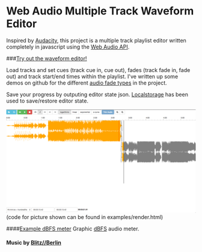 Web Audio Multiple Track Waveform Editor
=================

Inspired by [Audacity](http://audacity.sourceforge.net/), this project is a multiple track playlist editor written completely in javascript using the [Web Audio API](http://webaudio.github.io/web-audio-api/).

###[Try out the waveform editor!](http://naomiaro.github.io/waveform-playlist/examples/render.html)

Load tracks and set cues (track cue in, cue out), fades (track fade in, fade out) and track start/end times within the playlist.
I've written up some demos on github for the different [audio fade types](https://github.com/naomiaro/Web-Audio-Fades) in the project.

Save your progress by outputing editor state json.
[Localstorage](http://diveintohtml5.info/storage.html) has been used to save/restore editor state.

![Screenshot](img/multitrack.png?raw=true "multi track full editor view")
(code for picture shown can be found in examples/render.html)

####[Example dBFS meter](http://naomiaro.github.io/waveform-playlist/examples/dbmeter.html)
Graphic [dBFS](http://en.wikipedia.org/wiki/DBFS) audio meter.

#### Music by [Blitz//Berlin](http://blitz-berlin.com/)
